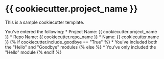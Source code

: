 <!--
 Copyright (c) 2021 Microsoft
 
 This software is released under the MIT License.
 https://opensource.org/licenses/MIT
-->

# {{ cookiecutter.project_name }}

This is a sample cookiecutter template.

You've entered the following:
    * Project Name: {{ cookiecutter.project_name }}
    * Repo Name: {{ cookiecutter.repo_name }}
    * Name: {{ cookiecutter.name }}
    {% if cookiecutter.include_goodbye == "True" %}
    * You've included both the "Hello" and "Goodbye" modules
    {% else %}
    * You've only included the "Hello" module
    {% endif %}